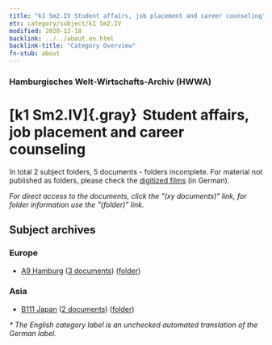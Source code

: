 ```yaml
---
title: "k1 Sm2.IV Student affairs, job placement and career counseling"
etr: category/subject/k1 Sm2.IV
modified: 2020-12-18
backlink: ../../about.en.html
backlink-title: "Category Overview"
fn-stub: about
---
```


### Hamburgisches Welt-Wirtschafts-Archiv (HWWA)
# [k1 Sm2.IV]{.gray}&#8201; Student affairs, job placement and career counseling&#160; 





In total 2 subject folders, 5 documents - folders incomplete.
For material not published as folders, please check the [digitized films](/film/h1_sh) (in German).

_For direct access to the documents, click the "(xy documents)" link, for folder information use the "(folder)" link._

## Subject archives



### Europe

- [A9 Hamburg](../../../geo/about.en.html#A9) (<a href="https://dfg-viewer.de/show/?tx_dlf[id]=https://pm20.zbw.eu/mets/sh/1409xx/140905/1447xx/144719/public.mets.en.xml" target="_blank">3 documents</a>) ([folder](http://purl.org/pressemappe20/folder/sh/140905,144719))

### Asia

- [B111 Japan](../../../geo/about.en.html#B111) (<a href="https://dfg-viewer.de/show/?tx_dlf[id]=https://pm20.zbw.eu/mets/sh/1412xx/141272/1447xx/144719/public.mets.en.xml" target="_blank">2 documents</a>) ([folder](http://purl.org/pressemappe20/folder/sh/141272,144719))


_* The English category label is an unchecked automated translation of the German label._

